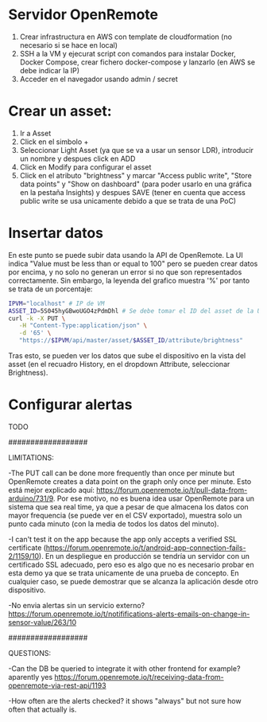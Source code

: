 # Servidor OpenRemote

1. Crear infrastructura en AWS con template de cloudformation (no necesario si se hace en local)
2. SSH a la VM y ejecurat script con comandos para instalar Docker, Docker Compose, crear fichero docker-compose y lanzarlo (en AWS se debe indicar la IP)
3. Acceder en el navegador usando admin / secret 

# Crear un asset:

1. Ir a Asset
2. Click en el simbolo +
3. Seleccionar Light Asset (ya que se va a usar un sensor LDR), introducir un nombre y despues click en ADD
4. Click en Modify para configurar el asset
5. Click en el atributo "brightness" y marcar "Access public write", "Store data points" y "Show on dashboard" (para poder usarlo en una gráfica en la pestaña Insights) y despues SAVE (tener en cuenta que access public write se usa unicamente debido a que se trata de una PoC)

# Insertar datos

En este punto se puede subir data usando la API de OpenRemote. La UI indica "Value must be less than or equal to 100" pero se pueden crear datos por encima, y no solo no generan un error si no que son representados correctamente. Sin embargo, la leyenda del grafico muestra '%' por tanto se trata de un porcentaje:

```bash
IPVM="localhost" # IP de VM
ASSET_ID=5S045hyGBwoUGO4zPdmDhl # Se debe tomar el ID del asset de la URL
curl -k -X PUT \
   -H "Content-Type:application/json" \
   -d '65' \
   "https://$IPVM/api/master/asset/$ASSET_ID/attribute/brightness"
``` 
 
Tras esto, se pueden ver los datos que sube el dispositivo en la vista del asset (en el recuadro History, en el dropdown Attribute, seleccionar Brightness).

# Configurar alertas

TODO

##################

LIMITATIONS:

-The PUT call can be done more frequently than once per minute but OpenRemote creates a data point on the graph only once per minute. Esto está mejor explicado aquí: https://forum.openremote.io/t/pull-data-from-arduino/731/9. Por ese motivo, no es buena idea usar OpenRemote para un sistema que sea real time, ya que a pesar de que almacena los datos con mayor frequencia (se puede ver en el CSV exportado), muestra solo un punto cada minuto (con la media de todos los datos del minuto).

-I can't test it on the app because the app only accepts a verified SSL certificate (https://forum.openremote.io/t/android-app-connection-fails-2/1159/10). En un despliegue en producción se tendría un servidor con un certificado SSL adecuado, pero eso es algo que no es necesario probar en esta demo ya que se trata unicamente de una prueba de concepto. En cualquier caso, se puede demostrar que se alcanza la aplicación desde otro dispositivo.

-No envia alertas sin un servicio externo? https://forum.openremote.io/t/notififications-alerts-emails-on-change-in-sensor-value/263/10

##################

QUESTIONS: 

-Can the DB be queried to integrate it with other frontend for example? aparently yes https://forum.openremote.io/t/receiving-data-from-openremote-via-rest-api/1193

-How often are the alerts checked? it shows "always" but not sure how often that actually is.
